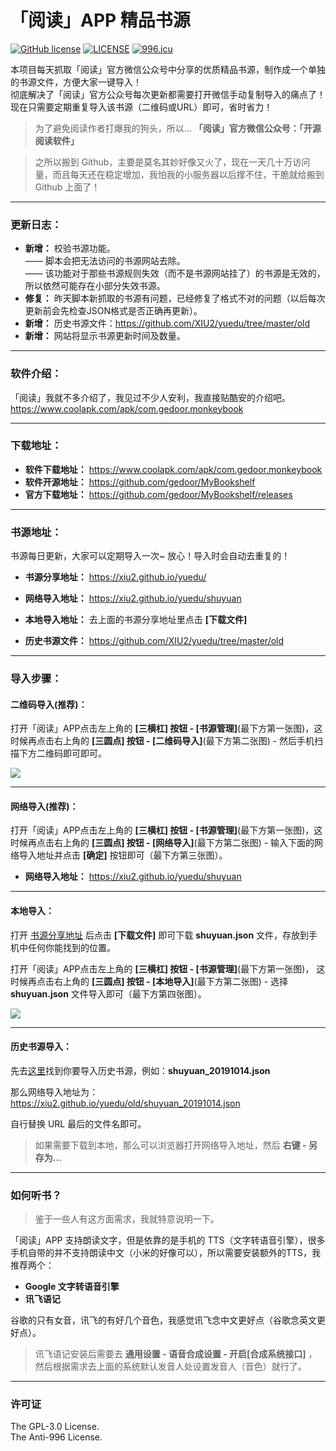 # 「阅读」APP 精品书源

[![GitHub license](https://img.shields.io/badge/license-GPL--3.0-orange?style=flat-square)](https://github.com/XIU2/yuedu/blob/master/LICENSE)
[![LICENSE](https://img.shields.io/badge/license-Anti%20996-blue.svg?style=flat-square)](https://github.com/996icu/996.ICU/blob/master/LICENSE)
[![996.icu](https://img.shields.io/badge/link-996.icu-red.svg?style=flat-square)](https://996.icu)

本项目每天抓取「阅读」官方微信公众号中分享的优质精品书源，制作成一个单独的书源文件，方便大家一键导入！  
彻底解决了「阅读」官方公众号每次更新都需要打开微信手动复制导入的痛点了！现在只需要定期重复导入该书源（二维码或URL）即可，省时省力！  
> 为了避免阅读作者打爆我的狗头，所以... **「阅读」官方微信公众号：「开源阅读软件」**  

> 之所以搬到 Github，主要是莫名其妙好像又火了，现在一天几十万访问量，而且每天还在稳定增加，我怕我的小服务器以后撑不住，干脆就给搬到 Github 上面了！

****

### 更新日志：
- **新增：** 校验书源功能。  
—— 脚本会把无法访问的书源网站去除。  
—— 该功能对于那些书源规则失效（而不是书源网站挂了）的书源是无效的，所以依然可能存在小部分失效书源。
- **修复：** 昨天脚本新抓取的书源有问题，已经修复了格式不对的问题（以后每次更新前会先检查JSON格式是否正确再更新）。
- **新增：** 历史书源文件：https://github.com/XIU2/yuedu/tree/master/old
- **新增：** 网站将显示书源更新时间及数量。

****

### 软件介绍：
「阅读」我就不多介绍了，我见过不少人安利，我直接贴酷安的介绍吧。
https://www.coolapk.com/apk/com.gedoor.monkeybook

****

### 下载地址：
- **软件下载地址：** https://www.coolapk.com/apk/com.gedoor.monkeybook
- **软件开源地址：** https://github.com/gedoor/MyBookshelf
- **官方下载地址：** https://github.com/gedoor/MyBookshelf/releases

****

### 书源地址：
书源每日更新，大家可以定期导入一次~ 放心！导入时会自动去重复的！
- **书源分享地址：** https://xiu2.github.io/yuedu/
- **网络导入地址：** https://xiu2.github.io/yuedu/shuyuan

- **本地导入地址：** 去上面的书源分享地址里点击 **\[下载文件\]**
- **历史书源文件：** https://github.com/XIU2/yuedu/tree/master/old

****

### 导入步骤：
#### 二维码导入(推荐)：
打开「阅读」APP点击左上角的 **\[三横杠\] 按钮 - \[书源管理\]**(最下方第一张图)，这时候再点击右上角的 **\[三圆点\] 按钮 - \[二维码导入\]**(最下方第二张图) - 然后手机扫描下方二维码即可即可。  

![](https://xiu2.github.io/yuedu/dist/img/img-01.png)

****

#### 网络导入(推荐)：
打开「阅读」APP点击左上角的 **\[三横杠\] 按钮 - \[书源管理\]**(最下方第一张图)，这时候再点击右上角的 **\[三圆点\] 按钮 - \[网络导入\]**(最下方第二张图) - 输入下面的网络导入地址并点击 **\[确定\]** 按钮即可（最下方第三张图）。  
- **网络导入地址：** https://xiu2.github.io/yuedu/shuyuan

****

#### 本地导入：
打开 [书源分享地址](https://xiu2.github.io/yuedu/) 后点击 **\[下载文件\]** 即可下载 **shuyuan.json** 文件，存放到手机中任何你能找到的位置。  

打开「阅读」APP点击左上角的 **\[三横杠\] 按钮 - \[书源管理\]**(最下方第一张图)， 这时候再点击右上角的 **\[三圆点\] 按钮 - \[本地导入\]**(最下方第二张图) - 选择 **shuyuan.json** 文件导入即可（最下方第四张图）。  

![](https://xiu2.github.io/yuedu/dist/img/img-02.png)

****

#### 历史书源导入：

先去[这里](https://github.com/XIU2/yuedu/tree/master/old)找到你要导入历史书源，例如：**shuyuan_20191014.json**  

那么网络导入地址为：https://xiu2.github.io/yuedu/old/shuyuan_20191014.json  

自行替换 URL 最后的文件名即可。

> 如果需要下载到本地，那么可以浏览器打开网络导入地址，然后 **右键 - 另存为...**

****

### 如何听书？

> 鉴于一些人有这方面需求，我就特意说明一下。  

「阅读」APP 支持朗读文字，但是依靠的是手机的 TTS（文字转语音引擎），很多手机自带的并不支持朗读中文（小米的好像可以），所以需要安装额外的TTS，我推荐两个：
- **Google 文字转语音引擎**  
- **讯飞语记**  

谷歌的只有女音，讯飞的有好几个音色，我感觉讯飞念中文更好点（谷歌念英文更好点）。

> 讯飞语记安装后需要去 **通用设置 - 语音合成设置 - 开启\[合成系统接口\]** ，然后根据需求去上面的系统默认发音人处设置发音人（音色）就行了。  

****

### 许可证
The GPL-3.0 License.  
The Anti-996 License.
